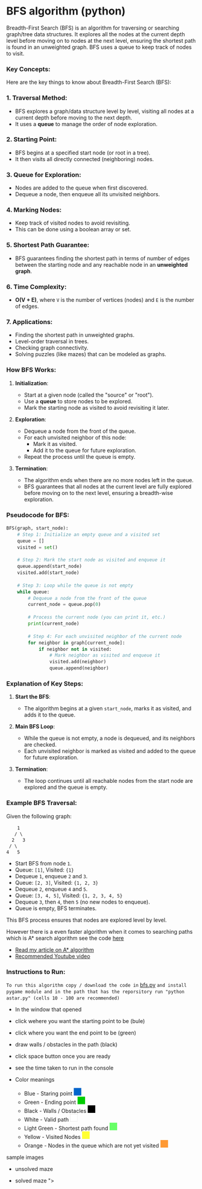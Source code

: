 # BFS algorithm (python)

Breadth-First Search (BFS) is an algorithm for traversing or searching graph/tree data structures. It explores all the nodes at the current depth level before moving on to nodes at the next level, ensuring the shortest path is found in an unweighted graph. BFS uses a queue to keep track of nodes to visit.

### Key Concepts:
Here are the key things to know about Breadth-First Search (BFS):

### 1. Traversal Method: 
   - BFS explores a graph/data structure level by level, visiting all nodes at a current depth before moving to the next depth.
   - It uses a **queue** to manage the order of node exploration.

### 2. Starting Point:
   - BFS begins at a specified start node (or root in a tree).
   - It then visits all directly connected (neighboring) nodes.

### 3. Queue for Exploration:
   - Nodes are added to the queue when first discovered.
   - Dequeue a node, then enqueue all its unvisited neighbors.

### 4. Marking Nodes:
   - Keep track of visited nodes to avoid revisiting.
   - This can be done using a boolean array or set.

### 5. Shortest Path Guarantee:
   - BFS guarantees finding the shortest path in terms of number of edges between the starting node and any reachable node in an **unweighted graph**.

### 6. Time Complexity:
   - **O(V + E)**, where `V` is the number of vertices (nodes) and `E` is the number of edges.

### 7. Applications:
   - Finding the shortest path in unweighted graphs.
   - Level-order traversal in trees.
   - Checking graph connectivity.
   - Solving puzzles (like mazes) that can be modeled as graphs.

### How BFS Works:

1. **Initialization**:
   - Start at a given node (called the "source" or "root").
   - Use a **queue** to store nodes to be explored.
   - Mark the starting node as visited to avoid revisiting it later.

2. **Exploration**:
   - Dequeue a node from the front of the queue.
   - For each unvisited neighbor of this node:
     - Mark it as visited.
     - Add it to the queue for future exploration.
   - Repeat the process until the queue is empty.

3. **Termination**:
   - The algorithm ends when there are no more nodes left in the queue.
   - BFS guarantees that all nodes at the current level are fully explored before moving on to the next level, ensuring a breadth-wise exploration.

### Pseudocode for BFS:

```python
BFS(graph, start_node):
    # Step 1: Initialize an empty queue and a visited set
    queue = []
    visited = set()

    # Step 2: Mark the start node as visited and enqueue it
    queue.append(start_node)
    visited.add(start_node)

    # Step 3: Loop while the queue is not empty
    while queue:
        # Dequeue a node from the front of the queue
        current_node = queue.pop(0)

        # Process the current node (you can print it, etc.)
        print(current_node)

        # Step 4: For each unvisited neighbor of the current node
        for neighbor in graph[current_node]:
            if neighbor not in visited:
                # Mark neighbor as visited and enqueue it
                visited.add(neighbor)
                queue.append(neighbor)
```

### Explanation of Key Steps:

1. **Start the BFS**:
   - The algorithm begins at a given `start_node`, marks it as visited, and adds it to the queue.

2. **Main BFS Loop**:
   - While the queue is not empty, a node is dequeued, and its neighbors are checked.
   - Each unvisited neighbor is marked as visited and added to the queue for future exploration.

3. **Termination**:
   - The loop continues until all reachable nodes from the start node are explored and the queue is empty.

### Example BFS Traversal:

Given the following graph:

```
    1
   / \
  2   3
 / \
4   5
```

- Start BFS from node `1`.
- Queue: `[1]`, Visited: `{1}`
- Dequeue `1`, enqueue `2` and `3`.
- Queue: `[2, 3]`, Visited: `{1, 2, 3}`
- Dequeue `2`, enqueue `4` and `5`.
- Queue: `[3, 4, 5]`, Visited: `{1, 2, 3, 4, 5}`
- Dequeue `3`, then `4`, then `5` (no new nodes to enqueue).
- Queue is empty, BFS terminates.

This BFS process ensures that nodes are explored level by level.


However there is a even faster algorithm when it comes to searching paths which is A* search algorithm see the code [here](https://github.com/kirankumar2079/codebytes/blob/main/astar_search_algo/astar.py)
 - [Read my article on A* algorithm](https://medium.com/@kiran09082001/mastering-the-a-search-algorithm-in-python-a-real-time-visualization-guide-3c4685dfd7a7)
 - [Recommended Youtube video](https://www.youtube.com/watch?v=JtiK0DOeI4A)


### Instructions to Run:
`To run this algorithm copy / download the code in` [bfs.py](https://github.com/kirankumar2079/codebytes/blob/main/bfs_search_algo/bfs.py) `and install pygame module and in the path that has the reporsitory run "python astar.py" (cells 10 - 100 are recommended)`
 - In the window that opened
 - click wehere you want the starting point to be (bule)
 - click where you want the end point to be (green)
 - draw walls / obstacles in the path (black)
 - click space button once you are ready
 - see the time taken to run in the console

 - Color meanings
    - Blue - Staring point  <img src="https://github.com/kirankumar2079/codebytes/blob/main/astar_search_algo/images/start.png" alt="starting suare" width="20" height="20">
    - Green - Ending point  <img src="https://github.com/kirankumar2079/codebytes/blob/main/astar_search_algo/images/end.png" alt="ending square" width="20" height="20">
    - Black - Walls / Obstacles  <img src="https://github.com/kirankumar2079/codebytes/blob/main/astar_search_algo/images/wall.png" alt="Wall squares" width="20" height="20">
    - White - Valid path  <img src="https://github.com/kirankumar2079/codebytes/blob/main/astar_search_algo/images/valid.png" alt="valid square" width="20" height="20">
    - Light Green - Shortest path found  <img src="https://github.com/kirankumar2079/codebytes/blob/main/astar_search_algo/images/path.png" alt="path square" width="20" height="20">
    - Yellow - Visited Nodes  <img src="https://github.com/kirankumar2079/codebytes/blob/main/astar_search_algo/images/visited.png" alt="visited squares" width="20" height="20">
    - Orange - Nodes in the queue which are not yet visited  <img src="https://github.com/kirankumar2079/codebytes/blob/main/astar_search_algo/images/queued.png" alt="queued squares" width="20" height="20">


 sample images
 - unsolved maze
 

  - solved maze
">

 